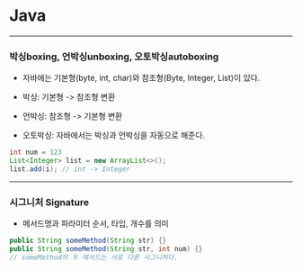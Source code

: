 # Java

---

### 박싱boxing, 언박싱unboxing, 오토박싱autoboxing
- 자바에는 기본형(byte, int, char)와 참조형(Byte, Integer, List)이 있다.

- 박싱: 기본형 -> 참조형 변환
- 언박싱: 참조형 -> 기본형 변환
- 오토박싱: 자바에서는 박싱과 언박싱을 자동으로 해준다. 

``` java
int num = 123
List<Integer> list = new ArrayList<>();
list.add(i); // int -> Integer

```
---
### 시그니처 Signature
- 메서드명과 파라미터 순서, 타입, 개수를 의미

```java
public String someMethod(String str) {}
public String someMethod(String str, int num) {}
// someMethod의 두 메서드는 서로 다른 시그니처다.
```
